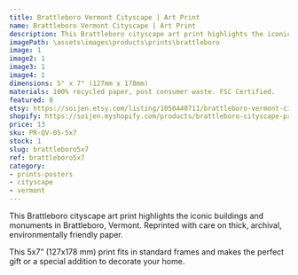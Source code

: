 ```yaml
---
title: Brattleboro Vermont Cityscape | Art Print
name: Brattleboro Vermont Cityscape | Art Print
description: This Brattleboro cityscape art print highlights the iconic buildings and monuments in Brattleboro, Vermont. Reprinted with care on thick, archival, environmentally friendly paper.
imagePath: \assets\images\products\prints\brattleboro
image: 1
image2: 1
image3: 1
image4: 1
dimensions: 5" x 7" (127mm x 178mm)
materials: 100% recycled paper, post consumer waste. FSC Certified.
featured: 0
etsy: https://soijen.etsy.com/listing/1050440711/brattleboro-vermont-cityscape-art-print?utm_source=Copy&utm_medium=ListingManager&utm_campaign=Share&utm_term=so.lmsm&share_time=1695258606411
shopify: https://soijen.myshopify.com/products/brattleboro-cityscape-print
price: 13
sku: PR-QV-05-5x7
stock: 1
slug: brattleboro5x7
ref: brattleboro5x7
category:
- prints-posters
- cityscape
- vermont
---
```

This Brattleboro cityscape art print highlights the iconic buildings and monuments in Brattleboro, Vermont. Reprinted with care on thick, archival, environmentally friendly paper.

This 5x7” (127x178 mm) print fits in standard frames and makes the perfect gift or a special addition to decorate your home.
